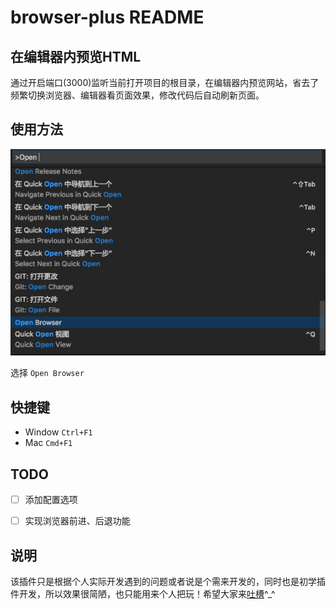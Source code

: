 # browser-plus README

## 在编辑器内预览HTML

通过开启端口(3000)监听当前打开项目的根目录，在编辑器内预览网站，省去了频繁切换浏览器、编辑器看页面效果，修改代码后自动刷新页面。

## 使用方法

![](images/contextmenu.png)

选择 `Open Browser`

## 快捷键

* Window `Ctrl+F1`
* Mac `Cmd+F1`

## TODO

- [ ] 添加配置选项

- [ ] 实现浏览器前进、后退功能

## 说明

该插件只是根据个人实际开发遇到的问题或者说是个需来开发的，同时也是初学插件开发，所以效果很简陋，也只能用来个人把玩！希望大家来[吐槽](https://github.com/bobjoy/vscode-browser-plus/issues)^_^